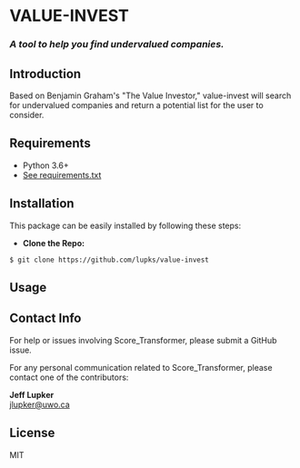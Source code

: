 # **VALUE-INVEST**
### *A tool to help you find undervalued companies.*

## Introduction
Based on Benjamin Graham's "The Value Investor," value-invest will search for undervalued companies and return a potential list for the user to consider. 

## Requirements
- Python 3.6+
- [See requirements.txt](https://github.com/lupks/value-invest/blob/master/requirements.txt)

## Installation

This package can be easily installed by following these steps:

- **Clone the Repo:**
```shell
$ git clone https://github.com/lupks/value-invest
```
## Usage


## Contact Info
For help or issues involving Score_Transformer, please submit a GitHub issue.

For any personal communication related to Score_Transformer, please contact one of the contributors:

**Jeff Lupker**  
jlupker@uwo.ca

## License 
MIT
